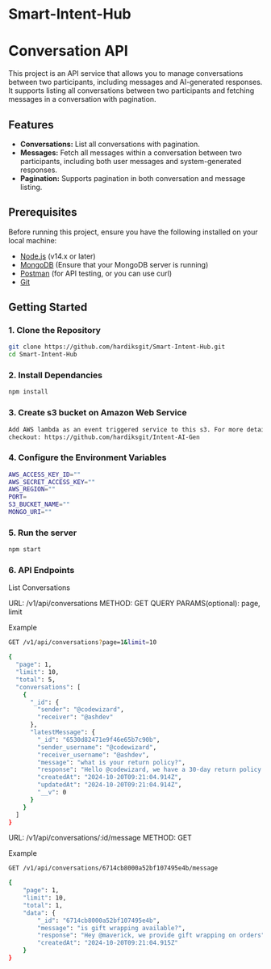 # Smart-Intent-Hub

# Conversation API

This project is an API service that allows you to manage conversations between two participants, including messages and AI-generated responses. It supports listing all conversations between two participants and fetching messages in a conversation with pagination.

## Features

- **Conversations:** List all conversations with pagination.
- **Messages:** Fetch all messages within a conversation between two participants, including both user messages and system-generated responses.
- **Pagination:** Supports pagination in both conversation and message listing.

## Prerequisites

Before running this project, ensure you have the following installed on your local machine:

- [Node.js](https://nodejs.org/) (v14.x or later)
- [MongoDB](https://www.mongodb.com/) (Ensure that your MongoDB server is running)
- [Postman](https://www.postman.com/) (for API testing, or you can use curl)
- [Git](https://git-scm.com/)

## Getting Started

### 1. Clone the Repository

```bash
git clone https://github.com/hardiksgit/Smart-Intent-Hub.git
cd Smart-Intent-Hub
```

### 2. Install Dependancies

```bash
npm install
```

### 3. Create s3 bucket on Amazon Web Service

```bash
Add AWS lambda as an event triggered service to this s3. For more details on lambda setup and code you can check other repo
checkout: https://github.com/hardiksgit/Intent-AI-Gen
```

### 4. Configure the Environment Variables

```bash
AWS_ACCESS_KEY_ID=""
AWS_SECRET_ACCESS_KEY=""
AWS_REGION=""
PORT=
S3_BUCKET_NAME=""
MONGO_URI=""
```

### 5. Run the server

```bash
npm start
```

### 6. API Endpoints

List Conversations

URL: /v1/api/conversations
METHOD: GET
QUERY PARAMS(optional): page, limit

Example

```bash
GET /v1/api/conversations?page=1&limit=10

{
  "page": 1,
  "limit": 10,
  "total": 5,
  "conversations": [
    {
      "_id": {
        "sender": "@codewizard",
        "receiver": "@ashdev"
      },
      "latestMessage": {
        "_id": "6530d82471e9f46e65b7c90b",
        "sender_username": "@codewizard",
        "receiver_username": "@ashdev",
        "message": "what is your return policy?",
        "response": "Hello @codewizard, we have a 30-day return policy...",
        "createdAt": "2024-10-20T09:21:04.914Z",
        "updatedAt": "2024-10-20T09:21:04.914Z",
        "__v": 0
      }
    }
  ]
}
```

URL: /v1/api/conversations/:id/message
METHOD: GET

Example

```bash
GET /v1/api/conversations/6714cb8000a52bf107495e4b/message

{
    "page": 1,
    "limit": 10,
    "total": 1,
    "data": {
        "_id": "6714cb8000a52bf107495e4b",
        "message": "is gift wrapping available?",
        "response": "Hey @maverick, we provide gift wrapping on orders",
        "createdAt": "2024-10-20T09:21:04.915Z"
    }
}
```
